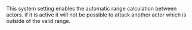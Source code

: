 This system setting enables the automatic range calculation between actors. if it is active it will not be possible to attack another actor which is outside of the valid range.